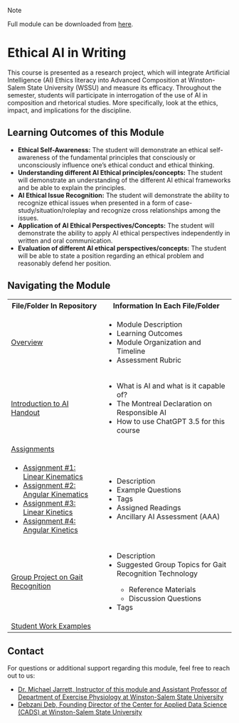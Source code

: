 > [!NOTE]
> Full module can be downloaded from [here](https://github.com/CADS-WSSU/WSSU-AI-Ethics-Modules/blob/main/AI%20in%20Business%20Ethics/AI%20in%20Business%20Ethics%20Module.pdf). 
# Ethical AI in Writing
This course is presented as a research project, which will integrate Artificial Intelligence (AI) Ethics literacy into Advanced Composition at Winston-Salem State University (WSSU) and measure its efficacy. Throughout the semester, students will participate in interrogation of the use of AI in composition and rhetorical studies. More specifically, look at the ethics, impact, and implications for the discipline. 


## Learning Outcomes of this Module

* **Ethical Self-Awareness:** The student will demonstrate an ethical self-awareness of the fundamental principles that consciously or unconsciously influence one’s ethical conduct and ethical thinking.
* **Understanding different AI Ethical principles/concepts:** The student will demonstrate an understanding of the different AI ethical frameworks and be able to explain the principles. 
* **AI Ethical Issue Recognition:** The student will demonstrate the ability to recognize ethical issues when presented in a form of case-study/situation/roleplay and recognize cross relationships among the issues.
* **Application of AI Ethical Perspectives/Concepts:** The student will demonstrate the ability to apply AI ethical perspectives independently in written and oral communication.
* **Evaluation of different AI ethical perspectives/concepts:** The student will be able to state a position regarding an ethical problem and reasonably defend her position.


## Navigating the Module
<table>
  <tbody>
    <tr>
      <th>File/Folder In Repository</th>
      <th>Information In Each File/Folder</th>
    </tr>
    <tr>
      <td><a href="https://github.com/CADS-WSSU/WSSU-AI-Ethics-Modules/blob/main/Responsible%20and%20Ethical%20Use%20of%20AI%20in%20Biomechanics/Overview.pdf">Overview</a></td>
      <td>
        <ul>
          <li>Module Description</li>
          <li>Learning Outcomes </li>
          <li>Module Organization and Timeline</li>
          <li>Assessment Rubric</li>
        </ul>
      </td>
    </tr>
    <tr>
      <td><a href="https://github.com/CADS-WSSU/WSSU-AI-Ethics-Modules/blob/main/Responsible%20and%20Ethical%20Use%20of%20AI%20in%20Biomechanics/Introduction%20to%20AI%20Handout.pdf">Introduction to AI Handout</a></td>
      <td>
        <ul>
          <li>What is AI and what is it capable of?</li>
          <li>The Montreal Declaration on Responsible AI</li>
          <li>How to use ChatGPT 3.5 for this course</li>
        </ul>
      </td>
    </tr>
     <tr>
      <td> <a href="https://github.com/CADS-WSSU/WSSU-AI-Ethics-Modules/tree/main/Responsible%20and%20Ethical%20Use%20of%20AI%20in%20Biomechanics/Assignments">Assignments</a></td>
      <td>
      </td>
    </tr>
    <tr>
      <td>
        <ul>
          <li><a href="https://github.com/CADS-WSSU/WSSU-AI-Ethics-Modules/blob/main/Responsible%20and%20Ethical%20Use%20of%20AI%20in%20Biomechanics/Assignments/Assignment%231_Linear%20Kinematics.pdf">Assignment #1: Linear Kinematics</a></li>
          <li><a href="https://github.com/CADS-WSSU/WSSU-AI-Ethics-Modules/blob/main/Responsible%20and%20Ethical%20Use%20of%20AI%20in%20Biomechanics/Assignments/Assignment%232_Angular%20Kinematics.pdf">Assignment #2: Angular Kinematics</a></li>
          <li><a href="https://github.com/CADS-WSSU/WSSU-AI-Ethics-Modules/blob/main/Responsible%20and%20Ethical%20Use%20of%20AI%20in%20Biomechanics/Assignments/Assignment%233_Linear%20Kinetics.pdf">Assignment #3: Linear Kinetics</a></li>
          <li><a href="https://github.com/CADS-WSSU/WSSU-AI-Ethics-Modules/blob/main/Responsible%20and%20Ethical%20Use%20of%20AI%20in%20Biomechanics/Assignments/Assignment%234_Angular%20Kinetics.pdf">Assignment #4: Angular Kinetics</a></li>
        </ul>
      </td>
      <td>
        <ul>
          <li>Description</li>
          <li>Example Questions</li>
          <li>Tags</li>
          <li>Assigned Readings</li>
          <li>Ancillary AI Assessment (AAA)</li>
        </ul>
      </td>
    </tr>
  <tr>
      <td>
          <a href="https://github.com/CADS-WSSU/WSSU-AI-Ethics-Modules/blob/main/Responsible%20and%20Ethical%20Use%20of%20AI%20in%20Biomechanics/Group%20Project%20on%20Gait%20Recognition.pdf">Group Project on Gait Recognition</a>  
      </td>
      <td>
        <ul>
          <li>Description</li>
          <li>Suggested Group Topics for Gait Recognition Technology</li>
          <ul>
            <li>Reference Materials</li>
            <li>Discussion Questions</li>
          </ul>
          <li>Tags</li>
        </ul>
      </td>
    </tr>
    <tr>
      <td><a href="">Student Work Examples</a></td>
      <td>
      </td>
    </tr>
  </tbody>
</table>

## Contact
For questions or additional support regarding this module, feel free to reach out to us:
* [Dr. Michael Jarrett, Instructor of this module and Assistant Professor of Department of Exercise Physiology
at Winston-Salem State University](mailto:jarrettms@wssu.edu)
* [Debzani Deb, Founding Director of the Center for Applied Data Science (CADS) at Winston-Salem State University](mailto:debd@wssu.edu)


